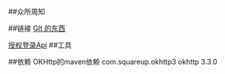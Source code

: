 ##众所周知

##链接
[GIt 的东西](https://github.com/HSS2239879824/springbootdemo)

[授权登录Api](https://developer.github.com/apps/building-oauth-apps/creating-an-oauth-app/)
##工具

##依赖
        OKHttp的maven依赖
        <dependency>
            <groupId>com.squareup.okhttp3</groupId>
            <artifactId>okhttp</artifactId>
            <version>3.3.0</version>
        </dependency>